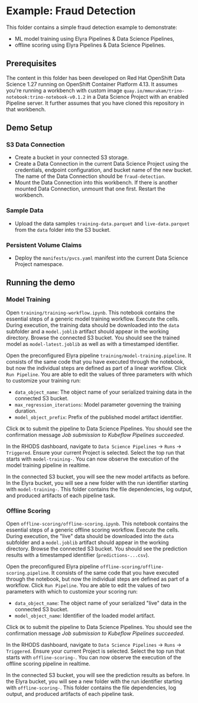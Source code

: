 # Example: Fraud Detection

This folder contains a simple fraud detection example to demonstrate:
- ML model training using Elyra Pipelines & Data Science Pipelines,
- offline scoring using Elyra Pipelines & Data Science Pipelines.

## Prerequisites

The content in this folder has been developed on Red Hat OpenShift Data Science 1.27 running on OpenShift Container Platform 4.13. It assumes you're running a workbench with custom image `quay.io/mmurakam/trino-notebook:trino-notebook-v0.1.2` in a Data Science Project with an enabled Pipeline server. It further assumes that you have cloned this repository in that workbench.

## Demo Setup

### S3 Data Connection

- Create a bucket in your connected S3 storage.
- Create a Data Connection in the current Data Science Project using the credentials, endpoint configuration, and bucket name of the new bucket. The name of the Data Connection should be `fraud-detection`.
- Mount the Data Connection into this workbench. If there is another mounted Data Connection, unmount that one first. Restart the workbench.

### Sample Data

- Upload the data samples `training-data.parquet` and `live-data.parquet` from the `data` folder into the S3 bucket.

### Persistent Volume Claims

- Deploy the `manifests/pvcs.yaml` manifest into the current Data Science Project namespace.

## Running the demo

### Model Training

Open `training/training-workflow.ipynb`. This notebook contains the essential steps of a generic model training workflow. Execute the cells. During execution, the training data should be downloaded into the `data` subfolder and a `model.joblib` artifact should appear in the working directory. Browse the connected S3 bucket. You should see the trained model as `model-latest.joblib` as well as with a timestamped identifier.

Open the preconfigured Elyra pipeline `training/model-training.pipeline`. It consists of the same code that you have executed through the notebook, but now the individual steps are defined as part of a linear workflow. Click `Run Pipeline`. You are able to edit the values of three parameters with which to customize your training run:
- `data_object_name`: The object name of your serialized training data in the connected S3 bucket.
- `max_regression_iterations`: Model parameter governing the training duration.
- `model_object_prefix`: Prefix of the published model artifact identifier.

Click `OK` to submit the pipeline to Data Science Pipelines. You should see the confirmation message _Job submission to Kubeflow Pipelines succeeded_.

In the RHODS dashboard, navigate to `Data Science Pipelines` -> `Runs` -> `Triggered`. Ensure your current Project is selected. Select the top run that starts with `model-training-`. You can now observe the execution of the model training pipeline in realtime.

In the connected S3 bucket, you will see the new model artifacts as before. In the Elyra bucket, you will see a new folder with the run identifier starting with `model-training-`. This folder contains the file dependencies, log output, and produced artifacts of each pipeline task.

### Offline Scoring

Open `offline-scoring/offline-scoring.ipynb`. This notebook contains the essential steps of a generic offline scoring workflow. Execute the cells. During execution, the "live" data should be downloaded into the `data` subfolder and a `model.joblib` artifact should appear in the working directory. Browse the connected S3 bucket. You should see the prediction results with a timestamped identifier (`predictions-...csv`).

Open the preconfigured Elyra pipeline `offline-scoring/offline-scoring.pipeline`. It consists of the same code that you have executed through the notebook, but now the individual steps are defined as part of a workflow. Click `Run Pipeline`. You are able to edit the values of two parameters with which to customize your scoring run:
- `data_object_name`: The object name of your serialized "live" data in the connected S3 bucket.
- `model_object_name`: Identifier of the loaded model artifact.

Click `OK` to submit the pipeline to Data Science Pipelines. You should see the confirmation message _Job submission to Kubeflow Pipelines succeeded_.

In the RHODS dashboard, navigate to `Data Science Pipelines` -> `Runs` -> `Triggered`. Ensure your current Project is selected. Select the top run that starts with `offline-scoring-`. You can now observe the execution of the offline scoring pipeline in realtime.

In the connected S3 bucket, you will see the prediction results as before. In the Elyra bucket, you will see a new folder with the run identifier starting with `offline-scoring-`. This folder contains the file dependencies, log output, and produced artifacts of each pipeline task.
